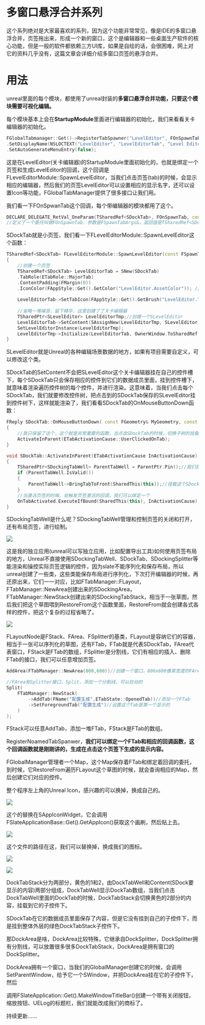 # 多窗口悬浮合并系列

这个系列绝对是大家最喜欢的系列，因为这个功能非常常见，像是IDE的多窗口悬浮合并，页签拖出来，形成一个新的窗口，这个是编辑器和一些桌面生产软件的核心功能，但是一般的软件都依赖三方UI库，如果是自绘的话，会很困难，网上对它的资料几乎没有，这篇文章会详细介绍多窗口页签的悬浮合并。



# 用法

unreal里面的每个模块，都使用了unreal封装的**多窗口悬浮合并功能，只要这个模块需要可视化编辑。**



每个模块基本上会在**StartupModule**里面进行编辑器的初始化，我们来看看关卡编辑器的初始化。



```c++
FGlobalTabmanager::Get()->RegisterTabSpawner("LevelEditor", FOnSpawnTab::CreateRaw(this, &FLevelEditorModule::SpawnLevelEditor))
.SetDisplayName(NSLOCTEXT("LevelEditor", "LevelEditorTab", "Level Editor"))
.SetAutoGenerateMenuEntry(false);
```

这是在LevelEditor(关卡编辑器)的StartupModule里面初始化的，也就是绑定一个页签和生成LevelEditor的回调，这个回调是FLevelEditorModule::SpawnLevelEditor，当我们点击页签(tab)的时候，会显示相应的编辑器，然后我们的页签LevelEditor可以设置相应的显示名字，还可以设置Icon等功能，FGlobalTabManager提供了很多接口让我们用。



我们看一下FOnSpwanTab这个回调，每个带编辑器的模块都用了这个。



```c++
DECLARE_DELEGATE_RetVal_OneParam(TSharedRef<SDockTab>, FOnSpawnTab, const FSpawnTabArgs&);
//定义了一个委托叫做FOnSpawnTab，参数是FSpawnTabArgs&，返回值是TSharedRef<SDockTab>
```



SDockTab就是小页签，我们看一下FLevelEditorModule::SpawnLevelEditor这个函数：

```c++
TSharedRef<SDockTab> FLevelEditorModule::SpawnLevelEditor(const FSpawnTabArgs& InArgs)
{
	//创建一个页签
	TSharedRef<SDockTab> LevelEditorTab = SNew(SDockTab)
	.TabRole(ETabRole::MajorTab)
	.ContentPadding(FMargin(0))
	.IconColor(FAppStyle::Get().GetColor("LevelEditor.AssetColor")); //提供一个小画刷作为Icon的颜色
	
	LevelEditorTab->SetTabIcon(FAppStyle::Get().GetBrush("LevelEditor.Tab"));//提供一个小画刷作为Icon
	
    //省略一堆噪音，留下精华，这里创建了了关卡编辑器
    TSharedPtr<SLevelEditor> LevelEditorTmp;//创建一个SLevelEditor
	LevelEditorTab->SetContent(SAssignNew(LevelEditorTmp, SLevelEditor));//在页签SDockTab的数据成员里面保存SLevelEditor
	SetLevelEditorInstance(LevelEditorTmp);
	LevelEditorTmp->Initialize(LevelEditorTab, OwnerWindow.ToSharedRef());
}
```



SLevelEditor就是Unreal的各种编辑场景数据的地方，如果有项目需要自定义，可以修改这个类。



SDockTab的SetContent不会把SLevelEditor这个关卡编辑器挂在自己的控件槽下，每个SDockTab只会保存相应的控件到它们的数据成员里面，挂到控件槽下，就意味着渲染遍历控件树的每个控件，并进行渲染。这意味着，当我们点击每个SDockTab，我们就要修改控件树，把点击到的SDockTab保存的SLevelEditor挂到控件树下，这样就能渲染了，我们看看SDockTab的OnMouseButtonDown函数：

```c++
FReply SDockTab::OnMouseButtonDown( const FGeometry& MyGeometry, const FPointerEvent& MouseEvent )
{
	//我只保留了这个，这个就是非常重要的函数，当点击SDockTab的时候，切换子树的挂载
	ActivateInParent(ETabActivationCause::UserClickedOnTab);
}

void SDockTab::ActivateInParent(ETabActivationCause InActivationCause)
{
	TSharedPtr<SDockingTabWell> ParentTabWell = ParentPtr.Pin();//我们获取管理SDockTab的SDockingTabWell
	if (ParentTabWell.IsValid())
	{
		ParentTabWell->BringTabToFront(SharedThis(this));//挂载这个SDockTab保存的Content
	}
	//当激活页签的时候，会触发页签激活的回调，我们可以绑定一个
	OnTabActivated.ExecuteIfBound(SharedThis(this), InActivationCause);
}
```



SDockingTabWell是什么呢？SDockingTabWell管理和控制页签的关闭和打开，还有布局页签，进行绘制。

![](_static/Image/Slate/Dock1.png)

这是我的独立应用(unreal可以写独立应用，比如配置导出工具)如何使用页签布局的地方，Unreal不直接使用SDockingTabWell、SDockTab、SDockingSplitter等能渲染和操控实际页签逻辑的控件，因为slate不能序列化和保存布局，所以unreal创建了一些类，这些类能保存布局进行序列化，下次打开编辑器的时候，再还原出来，它们一一对应，比如FTabManager::FLayout，FTabManager::NewArea创建出来的SDockingArea，FTabManager::NewStack创建出来的SDockingTabStack，相当于一张草图，然后我们把这个草图喂到RestoreFrom这个函数里面，RestoreFrom就会创建各式各样的控件，把这个复杂的过程省略了。



![](_static/Image/Slate/Dock2.png)

FLayoutNode是FStack、FArea、FSplitter的基类，FLayout是容纳它们的容器，相当于一张可以序列化的草图，还有FTab，FTab就是代表SDockTab，FArea代表窗口，FStack是FTab的数组，FSplitter是分割线，它们有相应的插入、删除FTab的接口，我们可以任意增加页签。



```c++
AddArea(FTabManager::NewArea(800,600))//创建一个窗口，800x600像素宽度的FArea

//FArea有Splitter接口，Split，添加一个分割线，可以拉动的
Split(
	FTabManager::NewStack(
		->AddTab(FName("配置生成",ETabState::OpenedTab))//添加一个FTab
		->SetForegroundTab("配置生成")//设置这个Tab是第一个显示的
	)
);
```



FStack可以任意AddTab，添加一堆FTab，FStack是FTab的数组。



RegisterNoamedTabSpanwer，**我们可以绑定一个FTab和相应的回调函数，这个回调函数就是刚刚讲的，生成在点击这个页签下生成的显示内容。**

FGlobalManager管理者一个Map，这个Map保存着FTab和绑定着回调的委托，到时候，它RestoreFrom遍历FLayout这个草图的时候，就会查询相应的Map，然后创建它们对应的控件。



整个程序左上角的Unreal Icon，感兴趣的可以换掉，换成自己的。

![](_static/Image/Slate/Dock4.png)

这个的替换在SAppIconWidget，它会调用FSlateApplicationBase::Get().GetAppIcon()获取这个画刷，然后贴上去。

![](_static/Image/Slate/Dock5.png)

这个文件的路径在这，我们可以替换掉，换成我们的图标。

![](_static/Image/Slate/dock6.png)

![](_static/Image/Slate/dock3.png)

DockTabStack分为两部分，黄色的1和2，由DockTabWell和Content(SDock要显示的内容)两部分组成，DockTabWell显示DockTab数组，当我们点击DockTabWell里面的DockTab的时候，DockTabStack会切换黄色的2部分的内容，挂载到它的子控件下。



SDockTab在它的数据成员里面保存了内容，但是它没有挂到自己的子控件下，而是挂到整体外层的绿色DockTabStack子控件下。



那DockArea是啥，DockArea比较特殊，它继承自DockSplitter，DockSplitter拥有分割线，可以放置很多很多DockTabStack，DockArea是拥有窗口的DockSplitter。



DockArea拥有一个窗口，当我们的GlobalManager创建它的时候，会调用SetParentWindow，给予它一个SWindow，并把DockArea挂在它的子控件下，然后

调用FSlateApplication::Get().MakeWindowTitleBar()创建一个带有关闭按钮，缩放按钮、UELog的标题栏，我们就能改成我们的商标了。

持续更新......







































